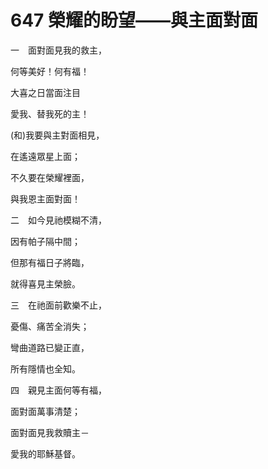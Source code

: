 # 647 榮耀的盼望——與主面對面

一　面對面見我的救主，

何等美好！何有福！

大喜之日當面注目

愛我、替我死的主！

(和)我要與主對面相見，

在遙遠眾星上面；

不久要在榮耀裡面，

與我恩主面對面！

二　如今見祂模糊不清，

因有帕子隔中間；

但那有福日子將臨，

就得喜見主榮臉。

三　在祂面前歡樂不止，

憂傷、痛苦全消失；

彎曲道路已變正直，

所有隱情也全知。

四　親見主面何等有福，

面對面萬事清楚；

面對面見我救贖主－

愛我的耶穌基督。

